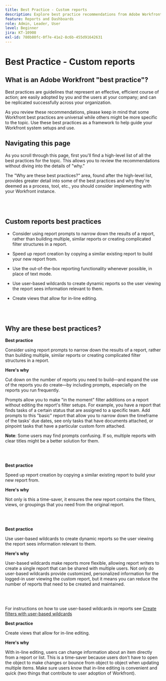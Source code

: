 ```yaml
---
title: Best Practice - Custom reports
description: Explore best practice recommendations from Adobe Workfront experts about setting up, managing, and using Workfront custom reports.
feature: Reports and Dashboards
role: Admin, Leader, User
level: Beginner
jira: KT-10908
exl-id: 780b80fc-0f7e-41e2-8c6b-455d91642631
---
```

# Best Practice - Custom reports

## What is an Adobe Workfront "best practice"? 

Best practices are guidelines that represent an effective, efficient course of action; are easily adopted by you and the users at your company; and can be replicated successfully across your organization. 

As you review these recommendations, please keep in mind that some Workfront best practices are universal while others might be more specific to the topic. Use these best practices as a framework to help guide your Workfront system setups and use.

## Navigating this page 

As you scroll through this page, first you'll find a high-level list of all the best practices for the topic. This allows you to review the recommendations without diving into the details of "why." 

The "Why are these best practices?" area, found after the high-level list, provides greater detail into some of the best practices and why they're deemed as a process, tool, etc., you should consider implementing with your Workfront instance. 

</br>
</br>

## Custom reports best practices 

* Consider using report prompts to narrow down the results of a report, rather than building multiple, similar reports or creating complicated filter structures in a report. 

* Speed up report creation by copying a similar existing report to build your new report from. 

* Use the out-of-the-box reporting functionality whenever possible, in place of text mode. 

* Use user-based wildcards to create dynamic reports so the user viewing the report sees information relevant to them. 

* Create views that allow for in-line editing. 

</br>
</br>


## Why are these best practices? 

**Best practice**

Consider using report prompts to narrow down the results of a report, rather than building multiple, similar reports or creating complicated filter structures in a report. 


**Here's why**

Cut down on the number of reports you need to build—and expand the use of the reports you do create—by including prompts, especially on the reports you run frequently. 

Prompts allow you to make "in the moment" filter additions on a report without editing the report's filter setups. For example, you have a report that finds tasks of a certain status that are assigned to a specific team. Add prompts to this "basic" report that allow you to narrow down the timeframe of the tasks' due dates, see only tasks that have documents attached, or pinpoint tasks that have a particular custom form attached. 


**Note**: Some users may find prompts confusing. If so, multiple reports with clear titles might be a better solution for them. 


</br>
</br>

**Best practice**

Speed up report creation by copying a similar existing report to build your new report from. 

**Here's why**

Not only is this a time-saver, it ensures the new report contains the filters, views, or groupings that you need from the original report.

</br>
</br>

**Best practice**

Use user-based wildcards to create dynamic reports so the user viewing the report sees information relevant to them. 

**Here's why**

User-based wildcards make reports more flexible, allowing report writers to create a single report that can be shared with multiple users. Not only do user-based wildcards provide customized, personalized information for the logged-in user viewing the custom report, but it means you can reduce the number of reports that need to be created and maintained. 

</br>
</br>

For instructions on how to use user-based wildcards in reports see [Create filters with user-based wildcards](https://experienceleague.adobe.com/docs/workfront-learn/tutorials-workfront/reporting/intermediate-reporting/create-filters-with-user-based-wildcards.html)

**Best practice**

Create views that allow for in-line editing. 

**Here's why**

With in-line editing, users can change information about an item directly from a report or list. This is a time-saver because users don't have to open the object to make changes or bounce from object to object when updating multiple items. Make sure users know that in-line editing is convenient and quick (two things that contribute to user adoption of Workfront).
